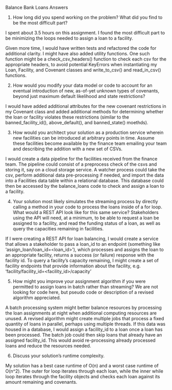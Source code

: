 Balance Bank Loans Answers

1. How long did you spend working on the problem? What did you find to be the most difficult part?

I spent about 3.5 hours on this assignment. I found the most difficult part to be minimizing the loops needed to assign a loan to a facility. 

Given more time, I would have written tests and refactored the code for additional clarity. I might have also added utility functions. One such function might be a check_csv_headers() function to check each csv for the appropriate headers, to avoid potential KeyErrors when instantiating my Loan, Facility, and Covenant classes and write_to_csv() and read_in_csv() functions.

2. How would you modify your data model or code to account for an eventual introduction of new, as-of-yet unknown types of covenants, beyond just maximum default likelihood and state restrictions?

I would have added additional attributes for the new covenant restrictions in my Covenant class and added additional methods for determining whether the loan or facility violates these restrictions (similar to the banned_facility_id(), above_default(), and banned_state() moethds).

3. How would you architect your solution as a production service wherein new facilities can be introduced at arbitrary points in time. Assume these facilities become available by the finance team emailing your team and describing the addition with a new set of CSVs.

I would create a data pipeline for the facilities received from the finance team. The pipeline could consist of a preprocess check of the csvs and storing it, say on a cloud storage service. A watcher process could take the csv, perform additional data pre-processing if needed, and import the data into a Facilities data table within a relational database. This database could then be accessed by the balance_loans code to check and assign a loan to a facility.  

4. Your solution most likely simulates the streaming process by directly calling a method in your code to process the loans inside of a for loop. What would a REST API look like for this same service? Stakeholders using the API will need, at a minimum, to be able to request a loan be assigned to a facility, and read the funding status of a loan, as well as query the capacities remaining in facilities.

If I were creating a REST API for loan balancing, I would create a service that allows a stakeholder to pass a loan_id to an endpoint  (something like ‘assign_loan/loan_id=<loan_id>’), which processes and assigns the loan to an appropriate facility, returns a success (or failure) response with the facility id. To query a facility’s capacity remaining, I might create a set of facility endpoints that provide information about the facility, e.g. ‘facility/facility_id=<facility_id>/capacity’

5. How might you improve your assignment algorithm if you were permitted to assign loans in batch rather than streaming? We are not looking for code here, but pseudo code or description of a revised algorithm appreciated.

A batch processing system might better balance resources by processing the loan assignments at night when additional computing resources are unused. A revised algorithm might create multiple jobs that process a fixed quantity of loans in parallel, perhaps using multiple threads. If this data was housed in a database, I would assign a facility_id to a loan once a loan has been processed. The batch job could then skip loans that already have an assigned facility_id. This would avoid re-processing already processed loans and reduce the resources needed.

6. Discuss your solution’s runtime complexity.

My solution has a best case runtime of O(n) and a worst case runtime of O(n^2). The outer for loop iterates through each loan, while the inner while loop iterates through the facility objects and checks each loan against its amount remaining and covenants.  

